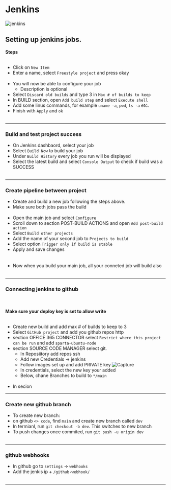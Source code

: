# Jenkins


![jenkins](https://user-images.githubusercontent.com/86292184/127503485-703d0f5f-1705-40fb-b4f5-94f4a77566a8.png)



## Setting up jenkins jobs.
**Steps**
<br> </br>
- Click on `New Item`
- Enter a name, select `Freestyle project` and press okay
<br> </br>
- You will now be able to configure your job
	- Description is optional
- Select `Discard old builds` and type 3 in `Max # of builds to keep `
- In BUILD section, open `Add build step` and select `Execute shell`
- Add some linus commands, for example `uname -a`, `pwd`, `ls -a` etc.
- Finish with `Apply` and `ok`
<br> </br>
- -----------------------------------
### Build and test project success

- On Jenkins dashbaord, select your job
- Select `Build Now` to build your job
- Under `Build History` every job you run will be displayed
- Select the latest build and select `Console Output` to check if build was  a 	SUCCESS
<br> </br>
- -----------------------------------
### Create pipeline between project

- Create and build a new job following the steps above.
- Make sure both jobs pass the build
<br> </br>
- Open the main job and select `Configure` 
- Scroll down to section POST-BUILD ACTIONS and open `Add post-build action`
- Select `Build other projects` 
- Add the name of your second job to `Projects to build`
- Select option `Trigger only if build is stable`
- Apply and save changes	
<br> </br>
- Now when you build your main job, all your conneted job will build also
<br> </br>
- ---------------------------------------
### Connecting jenkins to github
<br> </br>
**Make sure your deploy key is set to allow write**
<br> </br>
- Create new build and add max # of builds to keep to 3
- Select `GitHub project` and add you github repos http
- section OFFICE 365 CONNECTOR select `Restrict where this project can be run` and add `sparta-ubuntu-node`
- section SOURCE CODE MANAGER select git.
	- In Reposiitory add repos ssh
	- Add new Credentials -> jenkins
	- Follow images set up and add PRIVATE key 
	![Capture](https://user-images.githubusercontent.com/86292184/127504677-f359fa10-0542-4967-a925-fac5dd26db6d.PNG)
	- In credentials, select the new key your added
	- Below, chane Branches to build to `*/main`
<br> </br>
- In secion 



- -----------------------------
### Create new github branch
- To create new branch:
-  on github `<> code`, find `main` and create new branch called `dev` 
- In termianl, run `git checkout -b dev`. This switches to new branch
- To push changes once commited, run `git push -u origin dev`
<br> </br>
- -------------------------------------
### github webhooks
- In github go to `settings` -> `webhooks`
- Add the jenkis ip + `/github-webhook/`
<br> </br>
- ------------------------


